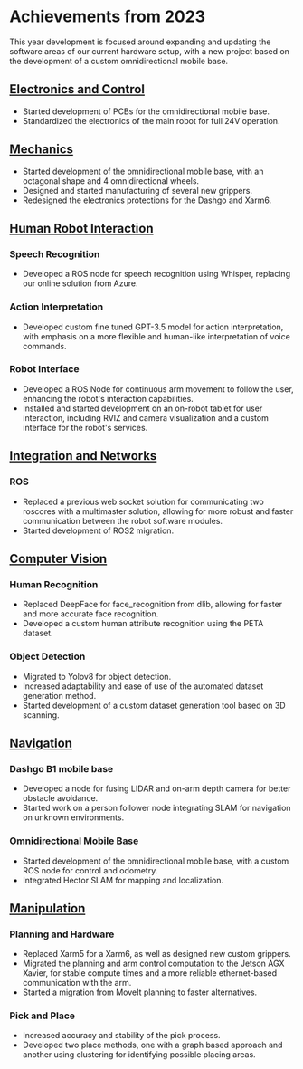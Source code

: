 # Achievements from 2023

This year development is focused around expanding and updating the software areas of our current hardware setup, with a new project based on the development of a custom omnidirectional mobile base.

## [Electronics and Control](Electronics%20and%20Control/index.md)
- Started development of PCBs for the omnidirectional mobile base.
- Standardized the electronics of the main robot for full 24V operation.

## [Mechanics](Mechanics/index.md)
- Started development of the omnidirectional mobile base, with an octagonal shape and 4 omnidirectional wheels.
- Designed and started manufacturing of several new grippers.
- Redesigned the electronics protections for the Dashgo and Xarm6.

## [Human Robot Interaction](Human%20Robot%20Interaction/index.md)
### Speech Recognition
- Developed a ROS node for speech recognition using Whisper, replacing our online solution from Azure.

### Action Interpretation
- Developed custom fine tuned GPT-3.5 model for action interpretation, with emphasis on a more flexible and human-like interpretation of voice commands.

### Robot Interface
- Developed a ROS Node for continuous arm movement to follow the user, enhancing the robot's interaction capabilities.
- Installed and started development on an on-robot tablet for user interaction, including RVIZ and camera visualization and a custom interface for the robot's services.

## [Integration and Networks](Integration%20and%20Networks/index.md)
### ROS
- Replaced a previous web socket solution for communicating two roscores with a multimaster solution, allowing for more robust and faster communication between the robot software modules.
- Started development of ROS2 migration.

## [Computer Vision](Computer%20Vision/index.md)
### Human Recognition
- Replaced DeepFace for face_recognition from dlib, allowing for faster and more accurate face recognition.
- Developed a custom human attribute recognition using the PETA dataset.
  
### Object Detection
- Migrated to Yolov8 for object detection.
- Increased adaptability and ease of use of the automated dataset generation method.
- Started development of a custom dataset generation tool based on 3D scanning.

## [Navigation](Navigation/index.md)
### Dashgo B1 mobile base
- Developed a node for fusing LIDAR and on-arm depth camera for better obstacle avoidance.
- Started work on a person follower node integrating SLAM for navigation on unknown environments.

### Omnidirectional Mobile Base
- Started development of the omnidirectional mobile base, with a custom ROS node for control and odometry.
- Integrated Hector SLAM for mapping and localization.

## [Manipulation](Manipulation/index.md)
### Planning and Hardware
- Replaced Xarm5 for a Xarm6, as well as designed new custom grippers.
- Migrated the planning and arm control computation to the Jetson AGX Xavier, for stable compute times and a more reliable ethernet-based communication with the arm.
- Started a migration from MoveIt planning to faster alternatives.

### Pick and Place
- Increased accuracy and stability of the pick process.
- Developed two place methods, one with a graph based approach and another using clustering for identifying possible placing areas.
